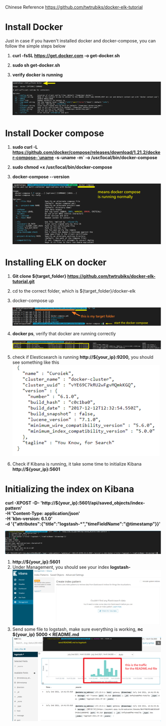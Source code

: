Chinese Reference
https://github.com/twtrubiks/docker-elk-tutorial

# Install Docker

Just in case if you haven't installed docker and docker-compose, you can follow the simple steps below

1. **curl -fsSL https://get.docker.com -o get-docker.sh**
2. **sudo sh get-docker.sh**
3. **verify docker is running**

   ![](Install_ELK_on_docker/static_files/docker_running.png)

# Install Docker compose

1. **sudo curl -L https://github.com/docker/compose/releases/download/1.21.2/docker-compose-`uname -s`-`uname -m` -o /usr/local/bin/docker-compose**
2. **sudo chmod +x /usr/local/bin/docker-compose**
3. **docker-compose --version**

   ![](Install_ELK_on_docker/static_files/docker_compose.png)

# Installing ELK on docker

1. **Git clone ${target_folder} https://github.com/twtrubiks/docker-elk-tutorial.git**
2. cd to the correct folder, which is ${target_folder}/docker-elk
3. docker-compose up

   ![](Install_ELK_on_docker/static_files/docker_elk.png)

4. **docker ps**, verify that docker are running correctly

   ![](Install_ELK_on_docker/static_files/container_is_running.png)

5. check if Elesticsearch is running **http://${your_ip}:9200,** you should see something like this
   ![](Install_ELK_on_docker/static_files/elastic_search.png)
6. Check if Kibana is running, it take some time to initialize Kibana **http://${your_ip}:5601**

# Initializing the index on Kibana

**curl -XPOST -D- 'http://${your_ip}:5601/api/saved_objects/index-pattern' \
 -H 'Content-Type: application/json' \
 -H 'kbn-version: 6.1.0' \
 -d '{"attributes":{"title":"logstash-\*","timeFieldName":"@timestamp"}}'**

![](Install_ELK_on_docker/static_files/initializing_index.png)

1. **http://${your_ip}:5601**
2. Under Management, you should see your index **logstash-**
   ![](Install_ELK_on_docker/static_files/see_your_index.png)
3. Send some file to logstash, make sure everything is working, **nc ${your_ip} 5000 < README.md**
   ![](Install_ELK_on_docker/static_files/send_read_me.png)
